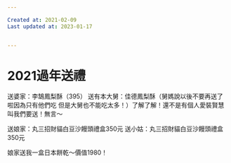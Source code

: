 ```yaml
---

Created at: 2021-02-09
Last updated at: 2023-01-17


---
```


# 2021過年送禮


送婆家：李鵠鳳梨酥（395）
送有本大舅：佳德鳳梨酥（舅媽說以後不要再送了啦因為只有他們吃 但是大舅也不能吃太多！）了解了解！還不是有個人愛裝賢慧叫我們要送！無言～

送娘家：丸三招財貓白豆沙饅頭禮盒350元
送小姑：丸三招財貓白豆沙饅頭禮盒350元

娘家送我一盒日本餅乾～價值1980！

